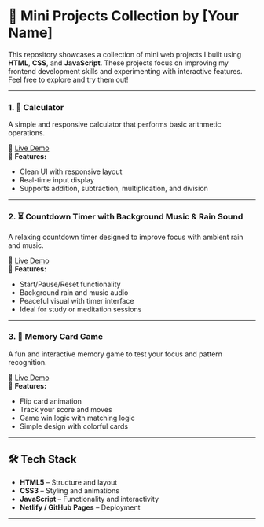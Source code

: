 # 🎯 Mini Projects Collection by [Your Name]

This repository showcases a collection of mini web projects I built using **HTML**, **CSS**, and **JavaScript**. These projects focus on improving my frontend development skills and experimenting with interactive features. Feel free to explore and try them out!

---

### 1. 🧮 Calculator  
A simple and responsive calculator that performs basic arithmetic operations.

🔗 [Live Demo](https://nivethvm.github.io/calculator-web/)  
📌 **Features:**
- Clean UI with responsive layout  
- Real-time input display  
- Supports addition, subtraction, multiplication, and division  

---

### 2. ⏳ Countdown Timer with Background Music & Rain Sound  
A relaxing countdown timer designed to improve focus with ambient rain and music.

🔗 [Live Demo](https://keen-phoenix-e2f470.netlify.app/)  
📌 **Features:**
- Start/Pause/Reset functionality  
- Background rain and music audio  
- Peaceful visual with timer interface  
- Ideal for study or meditation sessions  

---

### 3. 🧠 Memory Card Game  
A fun and interactive memory game to test your focus and pattern recognition.

🔗 [Live Demo](https://rnmemorycardgame.netlify.app/)  
📌 **Features:**
- Flip card animation  
- Track your score and moves  
- Game win logic with matching logic  
- Simple design with colorful cards  

---

## 🛠 Tech Stack

- **HTML5** – Structure and layout  
- **CSS3** – Styling and animations  
- **JavaScript** – Functionality and interactivity  
- **Netlify / GitHub Pages** – Deployment  

---


